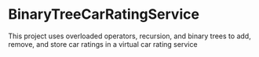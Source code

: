 # BinaryTreeCarRatingService
This project uses overloaded operators, recursion, and binary trees to add, remove, and store car ratings in a virtual car rating service
